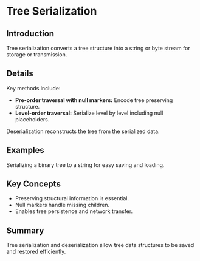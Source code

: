 # Tree Serialization

## Introduction
Tree serialization converts a tree structure into a string or byte stream for storage or transmission.

## Details
Key methods include:

- **Pre-order traversal with null markers:** Encode tree preserving structure.  
- **Level-order traversal:** Serialize level by level including null placeholders.

Deserialization reconstructs the tree from the serialized data.

## Examples
Serializing a binary tree to a string for easy saving and loading.

## Key Concepts
- Preserving structural information is essential.  
- Null markers handle missing children.  
- Enables tree persistence and network transfer.

## Summary
Tree serialization and deserialization allow tree data structures to be saved and restored efficiently.
